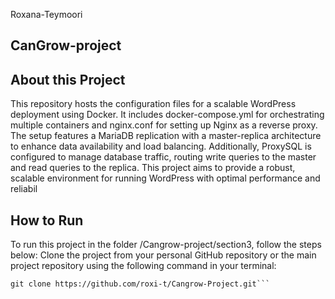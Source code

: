 Roxana-Teymoori

## CanGrow-project
## About this Project

This repository hosts the configuration files for a scalable WordPress deployment using Docker. It includes docker-compose.yml for orchestrating multiple containers and nginx.conf for setting up Nginx as a reverse proxy. The setup features a MariaDB replication with a master-replica architecture to enhance data availability and load balancing. Additionally, ProxySQL is configured to manage database traffic, routing write queries to the master and read queries to the replica. This project aims to provide a robust, scalable environment for running WordPress with optimal performance and reliabil

## How to Run 
To run this project in the folder /Cangrow-project/section3, follow the steps below:
Clone the project from your personal GitHub repository or the main project repository using the following command in your terminal:
```shell
git clone https://github.com/roxi-t/Cangrow-Project.git```

